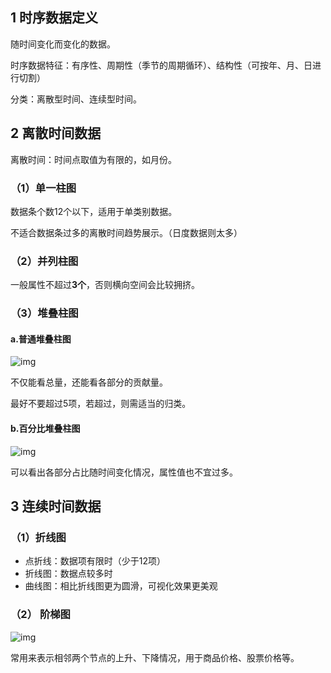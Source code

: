 ## 1 时序数据定义

随时间变化而变化的数据。

时序数据特征：有序性、周期性（季节的周期循环）、结构性（可按年、月、日进行切割）

分类：离散型时间、连续型时间。



## 2 离散时间数据

离散时间：时间点取值为有限的，如月份。

### （1）单一柱图

数据条个数12个以下，适用于单类别数据。

不适合数据条过多的离散时间趋势展示。（日度数据则太多）

### （2）并列柱图

一般属性不超过**3个**，否则横向空间会比较拥挤。

### （3）堆叠柱图

#### a.普通堆叠柱图

![img](https://mmbiz.qpic.cn/mmbiz_jpg/1fsH49VZrGHIwCm5BiazNHh7kS2z9ons3SsS0hsiabGAeIFuibRZvj7RRCiaEWjXNKpGJ12uamSWoIe9TDOsQRlrVg/640?wx_fmt=jpeg&tp=webp&wxfrom=5&wx_lazy=1&wx_co=1)

不仅能看总量，还能看各部分的贡献量。

最好不要超过5项，若超过，则需适当的归类。

#### b.百分比堆叠柱图

![img](https://mmbiz.qpic.cn/mmbiz_jpg/1fsH49VZrGHIwCm5BiazNHh7kS2z9ons3tiayYeMV9LE1mVCkJowNSBsMjuibzz4fd5L8xwSHz7rxthLbTRiauV9gw/640?wx_fmt=jpeg&tp=webp&wxfrom=5&wx_lazy=1&wx_co=1)

可以看出各部分占比随时间变化情况，属性值也不宜过多。



## 3 连续时间数据

### （1）折线图

- 点折线：数据项有限时（少于12项）
- 折线图：数据点较多时
- 曲线图：相比折线图更为圆滑，可视化效果更美观

### （2） 阶梯图

![img](https://mmbiz.qpic.cn/mmbiz_jpg/1fsH49VZrGHIwCm5BiazNHh7kS2z9ons3C5J8Kvp91uyticibicicsxU4mMwr8gQPZickmwFibMT0ZmoyJ9faKwh8U7mw/640?wx_fmt=jpeg&tp=webp&wxfrom=5&wx_lazy=1&wx_co=1)

常用来表示相邻两个节点的上升、下降情况，用于商品价格、股票价格等。
